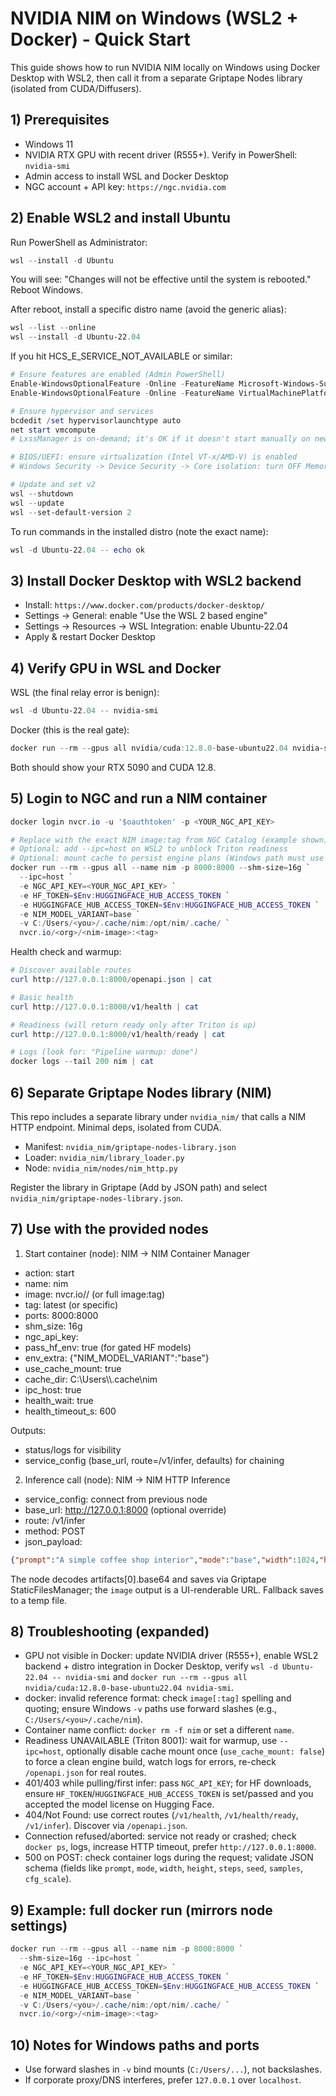 # NVIDIA NIM on Windows (WSL2 + Docker) - Quick Start

This guide shows how to run NVIDIA NIM locally on Windows using Docker Desktop with WSL2, then call it from a separate Griptape Nodes library (isolated from CUDA/Diffusers).

## 1) Prerequisites
- Windows 11
- NVIDIA RTX GPU with recent driver (R555+). Verify in PowerShell: `nvidia-smi`
- Admin access to install WSL and Docker Desktop
- NGC account + API key: `https://ngc.nvidia.com`

## 2) Enable WSL2 and install Ubuntu
Run PowerShell as Administrator:

```powershell
wsl --install -d Ubuntu
```

You will see: "Changes will not be effective until the system is rebooted." Reboot Windows.

After reboot, install a specific distro name (avoid the generic alias):

```powershell
wsl --list --online
wsl --install -d Ubuntu-22.04
```

If you hit HCS_E_SERVICE_NOT_AVAILABLE or similar:

```powershell
# Ensure features are enabled (Admin PowerShell)
Enable-WindowsOptionalFeature -Online -FeatureName Microsoft-Windows-Subsystem-Linux -All
Enable-WindowsOptionalFeature -Online -FeatureName VirtualMachinePlatform -All

# Ensure hypervisor and services
bcdedit /set hypervisorlaunchtype auto
net start vmcompute
# LxssManager is on-demand; it's OK if it doesn't start manually on newer builds

# BIOS/UEFI: ensure virtualization (Intel VT-x/AMD-V) is enabled
# Windows Security -> Device Security -> Core isolation: turn OFF Memory integrity if blocked

# Update and set v2
wsl --shutdown
wsl --update
wsl --set-default-version 2
```

To run commands in the installed distro (note the exact name):

```powershell
wsl -d Ubuntu-22.04 -- echo ok
```

## 3) Install Docker Desktop with WSL2 backend
- Install: `https://www.docker.com/products/docker-desktop/`
- Settings → General: enable "Use the WSL 2 based engine"
- Settings → Resources → WSL Integration: enable Ubuntu-22.04
- Apply & restart Docker Desktop

## 4) Verify GPU in WSL and Docker
WSL (the final relay error is benign):

```powershell
wsl -d Ubuntu-22.04 -- nvidia-smi
```

Docker (this is the real gate):

```powershell
docker run --rm --gpus all nvidia/cuda:12.8.0-base-ubuntu22.04 nvidia-smi
```

Both should show your RTX 5090 and CUDA 12.8.

## 5) Login to NGC and run a NIM container
```powershell
docker login nvcr.io -u '$oauthtoken' -p <YOUR_NGC_API_KEY>

# Replace with the exact NIM image:tag from NGC Catalog (example shown)
# Optional: add --ipc=host on WSL2 to unblock Triton readiness
# Optional: mount cache to persist engine plans (Windows path must use forward slashes)
docker run --rm --gpus all --name nim -p 8000:8000 --shm-size=16g `
  --ipc=host `
  -e NGC_API_KEY=<YOUR_NGC_API_KEY> `
  -e HF_TOKEN=$Env:HUGGINGFACE_HUB_ACCESS_TOKEN `
  -e HUGGINGFACE_HUB_ACCESS_TOKEN=$Env:HUGGINGFACE_HUB_ACCESS_TOKEN `
  -e NIM_MODEL_VARIANT=base `
  -v C:/Users/<you>/.cache/nim:/opt/nim/.cache/ `
  nvcr.io/<org>/<nim-image>:<tag>
```

Health check and warmup:

```powershell
# Discover available routes
curl http://127.0.0.1:8000/openapi.json | cat

# Basic health
curl http://127.0.0.1:8000/v1/health | cat

# Readiness (will return ready only after Triton is up)
curl http://127.0.0.1:8000/v1/health/ready | cat

# Logs (look for: "Pipeline warmup: done")
docker logs --tail 200 nim | cat
```

## 6) Separate Griptape Nodes library (NIM)
This repo includes a separate library under `nvidia_nim/` that calls a NIM HTTP endpoint. Minimal deps, isolated from CUDA.

- Manifest: `nvidia_nim/griptape-nodes-library.json`
- Loader: `nvidia_nim/library_loader.py`
- Node: `nvidia_nim/nodes/nim_http.py`

Register the library in Griptape (Add by JSON path) and select `nvidia_nim/griptape-nodes-library.json`.

## 7) Use with the provided nodes

1) Start container (node): NIM → NIM Container Manager
- action: start
- name: nim
- image: nvcr.io/<org>/<nim-image> (or full image:tag)
- tag: latest (or specific)
- ports: 8000:8000
- shm_size: 16g
- ngc_api_key: <your NGC API key>
- pass_hf_env: true (for gated HF models)
- env_extra: {"NIM_MODEL_VARIANT":"base"}
- use_cache_mount: true
- cache_dir: C:\\Users\\<you>\\.cache\\nim
- ipc_host: true
- health_wait: true
- health_timeout_s: 600

Outputs:
- status/logs for visibility
- service_config (base_url, route=/v1/infer, defaults) for chaining

2) Inference call (node): NIM → NIM HTTP Inference
- service_config: connect from previous node
- base_url: http://127.0.0.1:8000 (optional override)
- route: /v1/infer
- method: POST
- json_payload:
```json
{"prompt":"A simple coffee shop interior","mode":"base","width":1024,"height":1024,"steps":50,"seed":0,"samples":1,"cfg_scale":3.5}
```

The node decodes artifacts[0].base64 and saves via Griptape StaticFilesManager; the `image` output is a UI-renderable URL. Fallback saves to a temp file.

## 8) Troubleshooting (expanded)
- GPU not visible in Docker: update NVIDIA driver (R555+), enable WSL2 backend + distro integration in Docker Desktop, verify `wsl -d Ubuntu-22.04 -- nvidia-smi` and `docker run --rm --gpus all nvidia/cuda:12.8.0-base-ubuntu22.04 nvidia-smi`.
- docker: invalid reference format: check `image[:tag]` spelling and quoting; ensure Windows `-v` paths use forward slashes (e.g., `C:/Users/<you>/.cache/nim`).
- Container name conflict: `docker rm -f nim` or set a different `name`.
- Readiness UNAVAILABLE (Triton 8001): wait for warmup, use `--ipc=host`, optionally disable cache mount once (`use_cache_mount: false`) to force a clean engine build, watch logs for errors, re-check `/openapi.json` for real routes.
- 401/403 while pulling/first infer: pass `NGC_API_KEY`; for HF downloads, ensure `HF_TOKEN`/`HUGGINGFACE_HUB_ACCESS_TOKEN` is set/passed and you accepted the model license on Hugging Face.
- 404/Not Found: use correct routes (`/v1/health`, `/v1/health/ready`, `/v1/infer`). Discover via `/openapi.json`.
- Connection refused/aborted: service not ready or crashed; check `docker ps`, logs, increase HTTP timeout, prefer `http://127.0.0.1:8000`.
- 500 on POST: check container logs during the request; validate JSON schema (fields like `prompt`, `mode`, `width`, `height`, `steps`, `seed`, `samples`, `cfg_scale`).

## 9) Example: full docker run (mirrors node settings)
```powershell
docker run --rm --gpus all --name nim -p 8000:8000 `
  --shm-size=16g --ipc=host `
  -e NGC_API_KEY=<YOUR_NGC_API_KEY> `
  -e HF_TOKEN=$Env:HUGGINGFACE_HUB_ACCESS_TOKEN `
  -e HUGGINGFACE_HUB_ACCESS_TOKEN=$Env:HUGGINGFACE_HUB_ACCESS_TOKEN `
  -e NIM_MODEL_VARIANT=base `
  -v C:/Users/<you>/.cache/nim:/opt/nim/.cache/ `
  nvcr.io/<org>/<nim-image>:<tag>
```

## 10) Notes for Windows paths and ports
- Use forward slashes in `-v` bind mounts (`C:/Users/...`), not backslashes.
- If corporate proxy/DNS interferes, prefer `127.0.0.1` over `localhost`.

